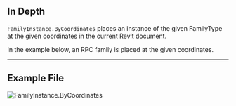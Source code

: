 ## In Depth
`FamilyInstance.ByCoordinates` places an instance of the given FamilyType at the given coordinates in the current Revit document.

In the example below, an RPC family is placed at the given coordinates.

___
## Example File

![FamilyInstance.ByCoordinates](./Revit.Elements.FamilyInstance.ByCoordinates_img.jpg)
